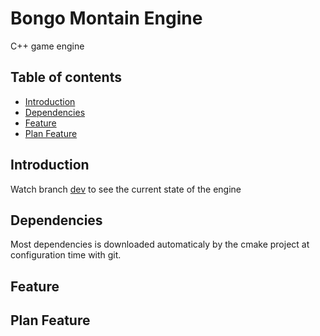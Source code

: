 # Bongo Montain Engine

C++ game engine

## Table of contents
 * [Introduction](#introduction)
 * [Dependencies](#dependencies)
 * [Feature](#feature)
 * [Plan Feature](#plan-feature)

## Introduction

Watch branch [dev](//github.com/binaire10/BongoMountain/tree/dev) to see the current state of the engine

## Dependencies

Most dependencies is downloaded automaticaly by the cmake project
at configuration time with git.

## Feature

## Plan Feature
